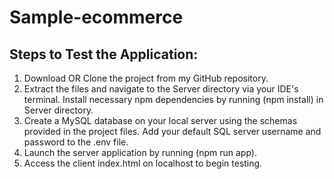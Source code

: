 # Sample-ecommerce
## Steps to Test the Application:
1. Download OR Clone the project from my GitHub repository.
2. Extract the files and navigate to the Server directory via your IDE's terminal. Install necessary npm dependencies by running (npm install) in Server directory.
3. Create a MySQL database on your local server using the schemas provided in the project files. Add your default SQL server username and password to the .env file.
4. Launch the server application by running (npm run app).
5. Access the client index.html on localhost to begin testing.
